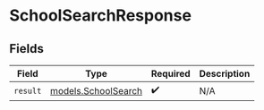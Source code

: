# SchoolSearchResponse


## Fields

| Field                                            | Type                                             | Required                                         | Description                                      |
| ------------------------------------------------ | ------------------------------------------------ | ------------------------------------------------ | ------------------------------------------------ |
| `result`                                         | [models.SchoolSearch](../models/schoolsearch.md) | :heavy_check_mark:                               | N/A                                              |